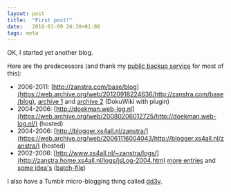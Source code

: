 ```yaml
---
layout: post
title:  "First post!"
date:   2016-01-09 20:30+01:00
tags: meta
---
```


OK, I started yet another blog. 

Here are the predecessors (and thank my [public backup service](https://archive.org/donate/ "Internet Archive") for most of this):

*   2006-2011:
    [http://zanstra.com/base/blog](https://web.archive.org/web/20120918224636/http://zanstra.com/base/blog), 
    [archive 1](https://web.archive.org/web/20071101024331/http://zanstra.com/base/tag) and 
    [archive 2](https://web.archive.org/web/20120802022851/http://zanstra.com/base/tag) (DokuWiki with plugin)
*   2004-2006: 
    [http://doekman.web-log.nl](https://web.archive.org/web/20080206012725/http://doekman.web-log.nl/) (hosted)
*   2004-2006: 
    [http://blogger.xs4all.nl/zanstra/](https://web.archive.org/web/20061116004043/http://blogger.xs4all.nl/zanstra/) (hosted)
*   2002-2006: 
    [http://www.xs4all.nl/~zanstra/logs/](http://zanstra.home.xs4all.nl/logs/jsLog-2004.htm)
    [more entries](http://zanstra.home.xs4all.nl/logs/jsLog.htm) and 
    [some idea's](http://zanstra.home.xs4all.nl/logs/ideaLog.htm) ([batch-file](http://zanstra.home.xs4all.nl/logs/gen.bat))

I also have a Tumblr micro-blogging thing called [dd3v](https://www.tumblr.com/blog/dd3v "Doekman Dev").